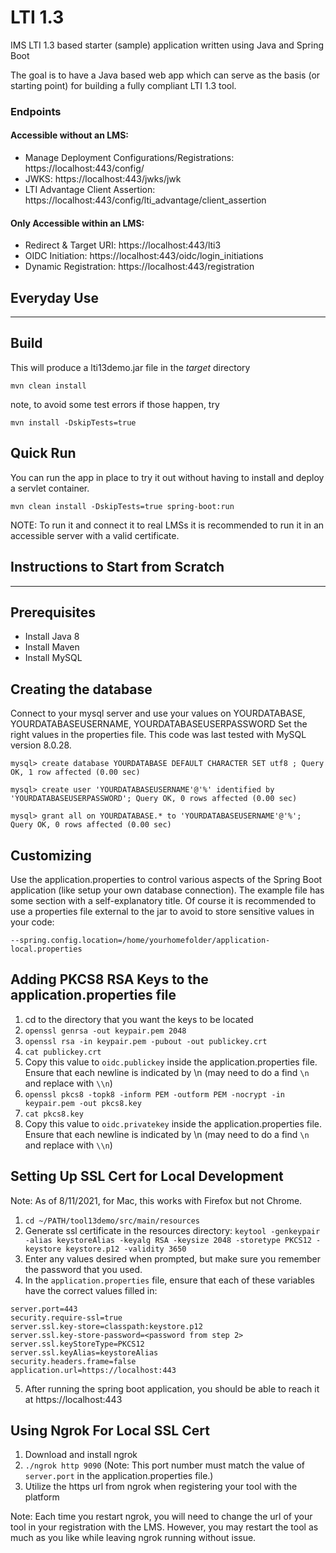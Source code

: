 LTI 1.3
========

IMS LTI 1.3 based starter (sample) application written using Java and Spring Boot

The goal is to have a Java based web app which can serve as the basis (or starting point) for building a fully compliant
LTI 1.3 tool.

### Endpoints
#### Accessible without an LMS:
- Manage Deployment Configurations/Registrations: https://localhost:443/config/
- JWKS: https://localhost:443/jwks/jwk
- LTI Advantage Client Assertion: https://localhost:443/config/lti_advantage/client_assertion
#### Only Accessible within an LMS:
- Redirect & Target URI: https://localhost:443/lti3
- OIDC Initiation: https://localhost:443/oidc/login_initiations
- Dynamic Registration: https://localhost:443/registration

Everyday Use
------------
------------

Build
-----
This will produce a lti13demo.jar file in the *target* directory

    mvn clean install 

note, to avoid some test errors if those happen, try

    mvn install -DskipTests=true

Quick Run
---------
You can run the app in place to try it out without having to install and deploy a servlet container.

    mvn clean install -DskipTests=true spring-boot:run

NOTE: To run it and connect it to real LMSs it is recommended to run it in an accessible server 
with a valid certificate.


Instructions to Start from Scratch
----------------------------------
----------------------------------
Prerequisites
-------------
- Install Java 8
- Install Maven
- Install MySQL

Creating the database
---------------------
Connect to your mysql server and use your values on YOURDATABASE, YOURDATABASEUSERNAME, YOURDATABASEUSERPASSWORD Set the right
values in the properties file. This code was last tested with MySQL version 8.0.28.

`mysql> create database YOURDATABASE DEFAULT CHARACTER SET utf8 ; Query OK, 1 row affected (0.00 sec)`

`mysql> create user 'YOURDATABASEUSERNAME'@'%' identified by 'YOURDATABASEUSERPASSWORD'; Query OK, 0 rows affected (0.00 sec)`

`mysql> grant all on YOURDATABASE.* to 'YOURDATABASEUSERNAME'@'%'; Query OK, 0 rows affected (0.00 sec)`

Customizing
-----------
Use the application.properties to control various aspects of the Spring Boot application (like setup your own database
connection). The example file has some section with a self-explanatory title. Of course it is recommended to 
use a properties file external to the jar to avoid to store sensitive values in your code: 

```--spring.config.location=/home/yourhomefolder/application-local.properties```

Adding PKCS8 RSA Keys to the application.properties file
--------------------------------------------------------
1. cd to the directory that you want the keys to be located
2. `openssl genrsa -out keypair.pem 2048`
3. `openssl rsa -in keypair.pem -pubout -out publickey.crt`
4. `cat publickey.crt`
5. Copy this value to `oidc.publickey` inside the application.properties file. Ensure that each newline is indicated by \n (may need to do a find `\n` and replace with `\\n`)
6. `openssl pkcs8 -topk8 -inform PEM -outform PEM -nocrypt -in keypair.pem -out pkcs8.key`
7. `cat pkcs8.key`
8. Copy this value to `oidc.privatekey` inside the application.properties file. Ensure that each newline is indicated by \n (may need to do a find `\n` and replace with `\\n`)

Setting Up SSL Cert for Local Development
-----------------------------------------
Note: As of 8/11/2021, for Mac, this works with Firefox but not Chrome.
1. `cd ~/PATH/tool13demo/src/main/resources`
2. Generate ssl certificate in the resources directory: `keytool -genkeypair -alias keystoreAlias -keyalg RSA -keysize 2048 -storetype PKCS12 -keystore keystore.p12 -validity 3650`
3. Enter any values desired when prompted, but make sure you remember the password that you used.
4. In the `application.properties` file, ensure that each of these variables have the correct values filled in:
```
server.port=443
security.require-ssl=true
server.ssl.key-store=classpath:keystore.p12
server.ssl.key-store-password=<password from step 2>
server.ssl.keyStoreType=PKCS12
server.ssl.keyAlias=keystoreAlias
security.headers.frame=false
application.url=https://localhost:443
```
5. After running the spring boot application, you should be able to reach it at https://localhost:443


Using Ngrok For Local SSL Cert
-------------------------------------
1. Download and install ngrok
2. `./ngrok http 9090` (Note: This port number must match the value of `server.port` in the application.properties file.)
3. Utilize the https url from ngrok when registering your tool with the platform   

Note: Each time you restart ngrok, you will need to change the url of your tool in your registration with the LMS. However, you may restart the tool as much as you like while leaving ngrok running without issue.
